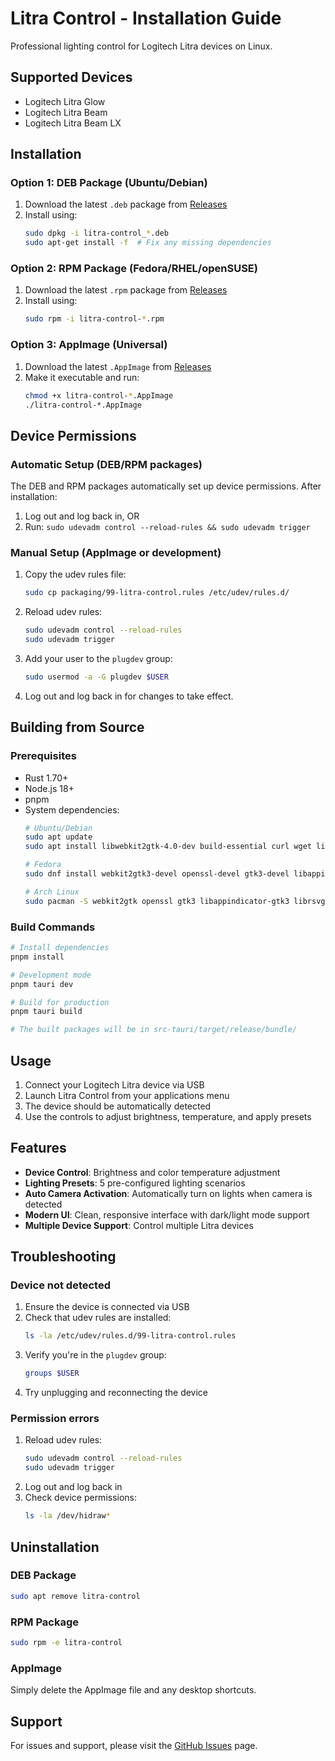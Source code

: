 # Litra Control - Installation Guide

Professional lighting control for Logitech Litra devices on Linux.

## Supported Devices

- Logitech Litra Glow
- Logitech Litra Beam
- Logitech Litra Beam LX

## Installation

### Option 1: DEB Package (Ubuntu/Debian)

1. Download the latest `.deb` package from [Releases](https://github.com/your-repo/litra-control/releases)
2. Install using:
   ```bash
   sudo dpkg -i litra-control_*.deb
   sudo apt-get install -f  # Fix any missing dependencies
   ```

### Option 2: RPM Package (Fedora/RHEL/openSUSE)

1. Download the latest `.rpm` package from [Releases](https://github.com/your-repo/litra-control/releases)
2. Install using:
   ```bash
   sudo rpm -i litra-control-*.rpm
   ```

### Option 3: AppImage (Universal)

1. Download the latest `.AppImage` from [Releases](https://github.com/your-repo/litra-control/releases)
2. Make it executable and run:
   ```bash
   chmod +x litra-control-*.AppImage
   ./litra-control-*.AppImage
   ```

## Device Permissions

### Automatic Setup (DEB/RPM packages)

The DEB and RPM packages automatically set up device permissions. After installation:

1. Log out and log back in, OR
2. Run: `sudo udevadm control --reload-rules && sudo udevadm trigger`

### Manual Setup (AppImage or development)

1. Copy the udev rules file:
   ```bash
   sudo cp packaging/99-litra-control.rules /etc/udev/rules.d/
   ```

2. Reload udev rules:
   ```bash
   sudo udevadm control --reload-rules
   sudo udevadm trigger
   ```

3. Add your user to the `plugdev` group:
   ```bash
   sudo usermod -a -G plugdev $USER
   ```

4. Log out and log back in for changes to take effect.

## Building from Source

### Prerequisites

- Rust 1.70+
- Node.js 18+
- pnpm
- System dependencies:
  ```bash
  # Ubuntu/Debian
  sudo apt update
  sudo apt install libwebkit2gtk-4.0-dev build-essential curl wget libssl-dev libgtk-3-dev libayatana-appindicator3-dev librsvg2-dev libudev-dev

  # Fedora
  sudo dnf install webkit2gtk3-devel openssl-devel gtk3-devel libappindicator-gtk3-devel librsvg2-devel systemd-devel

  # Arch Linux
  sudo pacman -S webkit2gtk openssl gtk3 libappindicator-gtk3 librsvg systemd
  ```

### Build Commands

```bash
# Install dependencies
pnpm install

# Development mode
pnpm tauri dev

# Build for production
pnpm tauri build

# The built packages will be in src-tauri/target/release/bundle/
```

## Usage

1. Connect your Logitech Litra device via USB
2. Launch Litra Control from your applications menu
3. The device should be automatically detected
4. Use the controls to adjust brightness, temperature, and apply presets

## Features

- **Device Control**: Brightness and color temperature adjustment
- **Lighting Presets**: 5 pre-configured lighting scenarios
- **Auto Camera Activation**: Automatically turn on lights when camera is detected
- **Modern UI**: Clean, responsive interface with dark/light mode support
- **Multiple Device Support**: Control multiple Litra devices

## Troubleshooting

### Device not detected

1. Ensure the device is connected via USB
2. Check that udev rules are installed:
   ```bash
   ls -la /etc/udev/rules.d/99-litra-control.rules
   ```
3. Verify you're in the `plugdev` group:
   ```bash
   groups $USER
   ```
4. Try unplugging and reconnecting the device

### Permission errors

1. Reload udev rules:
   ```bash
   sudo udevadm control --reload-rules
   sudo udevadm trigger
   ```
2. Log out and log back in
3. Check device permissions:
   ```bash
   ls -la /dev/hidraw*
   ```

## Uninstallation

### DEB Package

```bash
sudo apt remove litra-control
```

### RPM Package

```bash
sudo rpm -e litra-control
```

### AppImage

Simply delete the AppImage file and any desktop shortcuts.

## Support

For issues and support, please visit the [GitHub Issues](https://github.com/your-repo/litra-control/issues) page.

